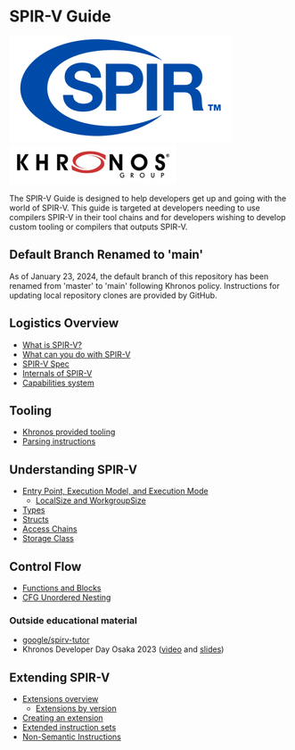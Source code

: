 # SPIR-V Guide

![SPIR-V logo](./images/spirv_logo.png)
![Khronos logo](./images/khronos_logo.png)

The SPIR-V Guide is designed to help developers get up and going with the world of SPIR-V. This guide is targeted at developers needing to use compilers SPIR-V in their tool chains and for developers wishing to develop custom tooling or compilers that outputs SPIR-V.

## Default Branch Renamed to 'main'

As of January 23, 2024, the default branch of this repository has been renamed from 'master' to 'main' following Khronos policy.
Instructions for updating local repository clones are provided by GitHub.

## Logistics Overview
- [What is SPIR-V?](./chapters/what_is_spirv.md)
- [What can you do with SPIR-V](./chapters/what_spirv_can_do.md)
- [SPIR-V Spec](./chapters/spirv_spec.md)
- [Internals of SPIR-V](./chapters/spirv_internals.md)
- [Capabilities system](./chapters/capabilities.md)

## Tooling
- [Khronos provided tooling](./chapters/khronos_tooling.md)
- [Parsing instructions](./chapters/parsing_instructions.md)

## Understanding SPIR-V
- [Entry Point, Execution Model, and Execution Mode](./chapters/entry_execution.md)
    - [LocalSize and WorkgroupSize](./chapters/local_size_and_workgroup_size.md)
- [Types](./chapters/types.md)
- [Structs](./chapters/structs.md)
- [Access Chains](./chapters/access_chains.md)
- [Storage Class](./chapters/storage_class.md)

## Control Flow
- [Functions and Blocks](./chapters/functions_blocks.md)
- [CFG Unordered Nesting](./chapters/cfg_unordered_nesting.md)

### Outside educational material
- [google/spirv-tutor](https://github.com/google/spirv-tutor)
- Khronos Developer Day Osaka 2023 ([video](https://youtu.be/sgUPm0fGSbs?si=Qu09UolraAIzkVS7&t=13229) and [slides](https://www.lunarg.com/wp-content/uploads/2023/05/SPIRV-Osaka-MAY2023.pdf))

## Extending SPIR-V
- [Extensions overview](./chapters/extension_overview.md)
    - [Extensions by version](./chapters/extension_by_version.md)
- [Creating an extension](./chapters/creating_extension.md)
- [Extended instruction sets](./chapters/extended_instruction_sets.md)
- [Non-Semantic Instructions](./chapters/nonsemantic.md)
